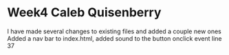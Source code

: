 # Week4 Caleb Quisenberry
I have made several changes to existing files and added a couple new ones
Added a nav bar to index.html, added sound to the button onclick event line 37
